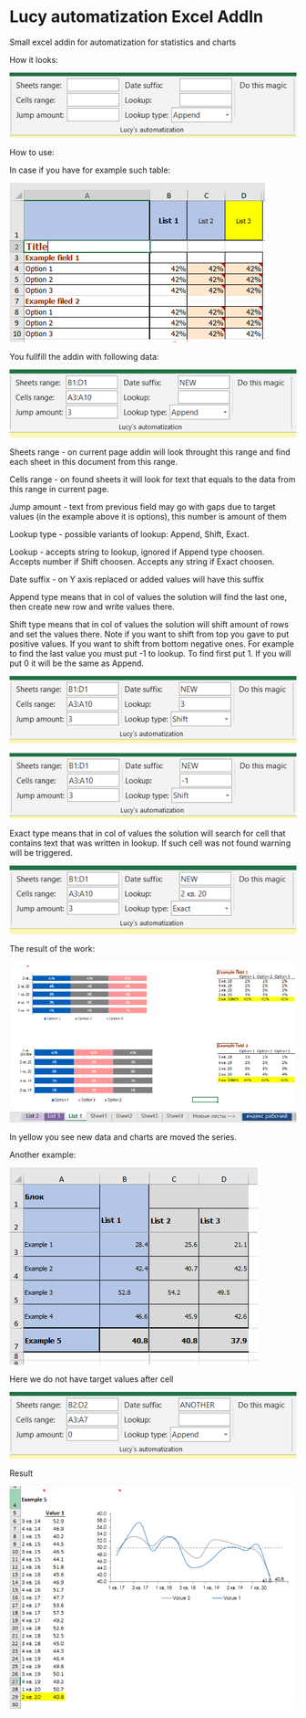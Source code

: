 # Lucy automatization Excel AddIn
Small excel addin for automatization for statistics and charts

How it looks:

![howitlooks](docs/howitlooks_2.PNG)

How to use:

In case if you have for example such table:

![example1](docs/example1.PNG)

You fullfill the addin with following data:

![example1](docs/example11_2.PNG)

Sheets range - on current page addin will look throught this range and find each sheet in this document from this range.

Cells range - on found sheets it will look for text that equals to the data from this range in current page.

Jump amount - text from previous field may go with gaps due to target values (in the example above it is options), this number is amount of them

Lookup type - possible variants of lookup: Append, Shift, Exact.

Lookup - accepts string to lookup, ignored if Append type choosen. Accepts number if Shift choosen. Accepts any string if Exact choosen.

Date suffix - on Y axis replaced or added values will have this suffix

Append type means that in col of values the solution will find the last one, then create new row and write values there.

Shift type means that in col of values the solution will shift <Lookup> amount of rows and set the values there. Note if you want to shift from top you gave to put positive values. If you want to shift from bottom negative ones. For example to find the last value you must put -1 to lookup. To find first put 1. If you will put 0 it will be the same as Append.

![example1](docs/shift.PNG)

![example1](docs/last.PNG)

Exact type means that in col of values the solution will search for cell that contains text that was written in lookup. If such cell was not found warning will be triggered.

![example1](docs/exact.PNG)

The result of the work:

![example1](docs/example12.PNG)

In yellow you see new data and charts are moved the series.

Another example:

![example1](docs/example2.PNG)

Here we do not have target values after cell

![example1](docs/example21_2.PNG)

Result

![example1](docs/example22.PNG)